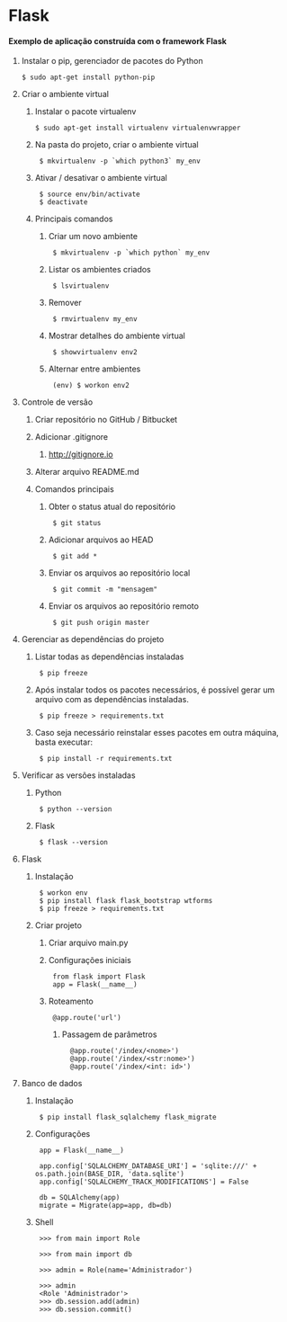 # Flask
#### Exemplo de aplicação construída com o framework Flask

1.  Instalar o pip, gerenciador de pacotes do Python

		$ sudo apt-get install python-pip

2.  Criar o ambiente virtual

	1.  Instalar o pacote virtualenv
	
			$ sudo apt-get install virtualenv virtualenvwrapper

	2. Na pasta do projeto, criar o ambiente virtual
	 
			$ mkvirtualenv -p `which python3` my_env

	3. Ativar / desativar o ambiente virtual
	
			$ source env/bin/activate
			$ deactivate
	
	4. Principais comandos
		
		1. Criar um novo ambiente
			
				$ mkvirtualenv -p `which python` my_env
					   
		2. Listar os ambientes criados
			
				$ lsvirtualenv

		3. Remover
			
				$ rmvirtualenv my_env

		4. Mostrar detalhes do ambiente virtual
			
				$ showvirtualenv env2

		5. Alternar entre ambientes
			
				(env) $ workon env2

3.  Controle de versão
 
	1. Criar repositório no GitHub / Bitbucket
	
	2. Adicionar .gitignore
		1.  http://gitignore.io
	
	3. Alterar arquivo README.md
	
	4. Comandos principais
		1. Obter o status atual do repositório

				$ git status
		2. Adicionar arquivos ao HEAD

				$ git add *
			
		3. Enviar os arquivos ao repositório local

				$ git commit -m "mensagem" 

		4. Enviar os arquivos ao repositório remoto

				$ git push origin master 


4. Gerenciar as dependências do projeto

	1. Listar todas as dependências instaladas
	
			$ pip freeze

	2. Após instalar todos os pacotes necessários, é possível gerar um arquivo com as dependências instaladas.
	
			$ pip freeze > requirements.txt

	3. Caso seja necessário reinstalar esses pacotes em outra máquina, basta executar:
	
			$ pip install -r requirements.txt

5.  Verificar as versões instaladas
	1. Python
	
			$ python --version

	2. Flask
	
		    $ flask --version

6. Flask
  
    1. Instalação
    
            $ workon env
            $ pip install flask flask_bootstrap wtforms
            $ pip freeze > requirements.txt
    
    2. Criar projeto
    
        1. Criar arquivo main.py
        2. Configurações iniciais
        
                from flask import Flask
                app = Flask(__name__)
                
        3. Roteamento
        
                @app.route('url')
                
           1. Passagem de parâmetros
                
                    @app.route('/index/<nome>')
                    @app.route('/index/<str:nome>')
                    @app.route('/index/<int: id>')
    
7. Banco de dados 

    1. Instalação

            $ pip install flask_sqlalchemy flask_migrate

    2. Configurações
            
            app = Flask(__name__)

            app.config['SQLALCHEMY_DATABASE_URI'] = 'sqlite:///' + os.path.join(BASE_DIR, 'data.sqlite')
            app.config['SQLALCHEMY_TRACK_MODIFICATIONS'] = False
            
            db = SQLAlchemy(app)
            migrate = Migrate(app=app, db=db)

    3. Shell    
    
            >>> from main import Role
            
            >>> from main import db
            
            >>> admin = Role(name='Administrador')
            
            >>> admin
            <Role 'Administrador'>
            >>> db.session.add(admin)
            >>> db.session.commit()


